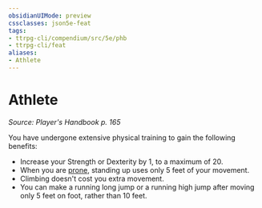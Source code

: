 ```yaml
---
obsidianUIMode: preview
cssclasses: json5e-feat
tags:
- ttrpg-cli/compendium/src/5e/phb
- ttrpg-cli/feat
aliases:
- Athlete
---
```

# Athlete
*Source: Player's Handbook p. 165*  

You have undergone extensive physical training to gain the following benefits:

- Increase your Strength or Dexterity by 1, to a maximum of 20.  
- When you are [prone](/3-Mechanics/CLI/Rules/conditions.md#Prone), standing up uses only 5 feet of your movement.  
- Climbing doesn't cost you extra movement.  
- You can make a running long jump or a running high jump after moving only 5 feet on foot, rather than 10 feet.